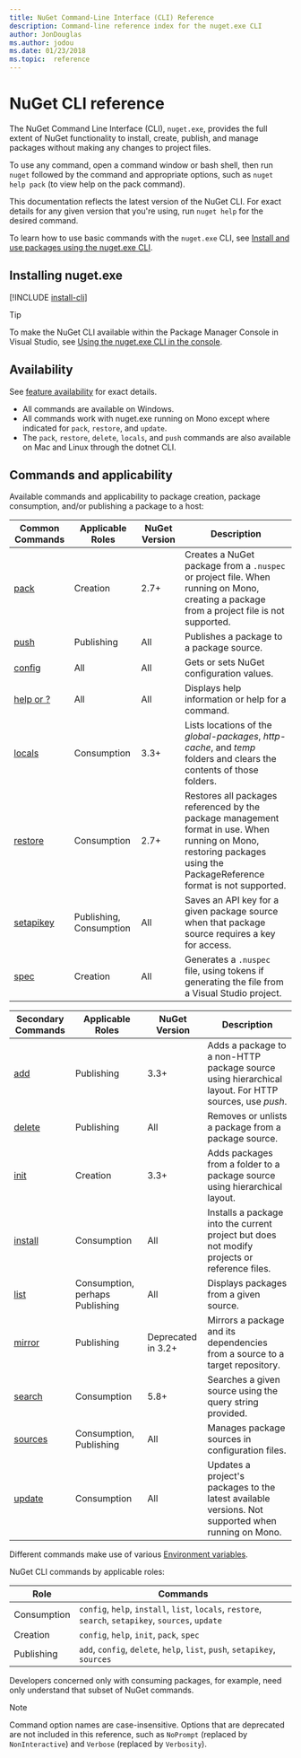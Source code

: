 ```yaml
---
title: NuGet Command-Line Interface (CLI) Reference
description: Command-line reference index for the nuget.exe CLI
author: JonDouglas
ms.author: jodou
ms.date: 01/23/2018
ms.topic:  reference
---
```


# NuGet CLI reference

The NuGet Command Line Interface (CLI), `nuget.exe`, provides the full extent of NuGet functionality to install, create, publish, and manage packages without making any changes to project files.

To use any command, open a command window or bash shell, then run `nuget` followed by the command and appropriate options, such as `nuget help pack` (to view help on the pack command).

This documentation reflects the latest version of the NuGet CLI. For exact details for any given version that you're using,  run `nuget help` for the desired command.

To learn how to use basic commands with the `nuget.exe` CLI, see [Install and use packages using the nuget.exe CLI](../consume-packages/install-use-packages-nuget-cli.md).

## Installing nuget.exe

[!INCLUDE [install-cli](../includes/install-cli.md)]

> [!Tip]
> To make the NuGet CLI available within the Package Manager Console in Visual Studio, see [Using the nuget.exe CLI in the console](../consume-packages/install-use-packages-powershell.md#use-the-nugetexe-cli-in-the-console).

## Availability

See [feature availability](../install-nuget-client-tools.md#feature-availability) for exact details.

- All commands are available on Windows.
- All commands work with nuget.exe running on Mono except where indicated for `pack`, `restore`, and `update`.
- The `pack`, `restore`, `delete`, `locals`, and `push` commands are also available on Mac and Linux through the dotnet CLI.

## Commands and applicability

Available commands and applicability to package creation, package consumption, and/or publishing a package to a host:

| Common Commands | Applicable Roles | NuGet Version | Description |
| --- | --- | --- | --- |
| [pack](cli-reference/cli-ref-pack.md) | Creation | 2.7+ | Creates a NuGet package from a `.nuspec` or project file. When running on Mono, creating a package from a project file is not supported. |
| [push](cli-reference/cli-ref-push.md) | Publishing | All | Publishes a package to a package source. |
| [config](cli-reference/cli-ref-config.md) | All | All | Gets or sets NuGet configuration values. |
| [help or ?](cli-reference/cli-ref-help.md) | All | All | Displays help information or help for a command. |
| [locals](cli-reference/cli-ref-locals.md) | Consumption | 3.3+ | Lists locations of the *global-packages*, *http-cache*, and *temp* folders and clears the contents of those folders. |
| [restore](cli-reference/cli-ref-restore.md) | Consumption | 2.7+ | Restores all packages referenced by the package management format in use. When running on Mono, restoring packages using the PackageReference format is not supported. |
| [setapikey](cli-reference/cli-ref-setapikey.md) | Publishing, Consumption | All | Saves an API key for a given package source when that package source requires a key for access. |
| [spec](cli-reference/cli-ref-spec.md) | Creation | All | Generates a `.nuspec` file, using tokens if generating the file from a Visual Studio project. |

| Secondary Commands | Applicable Roles | NuGet Version | Description |
| --- | --- | --- | --- |
| [add](cli-reference/cli-ref-add.md) | Publishing | 3.3+ | Adds a package to a non-HTTP package source using hierarchical layout. For HTTP sources, use *push*. |
| [delete](cli-reference/cli-ref-delete.md) | Publishing | All | Removes or unlists a package from a package source. |
| [init](cli-reference/cli-ref-init.md) | Creation | 3.3+ | Adds packages from a folder to a package source using hierarchical layout. |
| [install](cli-reference/cli-ref-install.md) | Consumption | All | Installs a package into the current project but does not modify projects or reference files. |
| [list](cli-reference/cli-ref-list.md) | Consumption, perhaps Publishing | All | Displays packages from a given source. |
| [mirror](cli-reference/cli-ref-mirror.md) | Publishing | Deprecated in 3.2+ | Mirrors a package and its dependencies from a source to a target repository. |
| [search](cli-reference/cli-ref-search.md) | Consumption | 5.8+ | Searches a given source using the query string provided. |
| [sources](cli-reference/cli-ref-sources.md) | Consumption, Publishing | All | Manages package sources in configuration files. |
| [update](cli-reference/cli-ref-update.md) | Consumption | All | Updates a project's packages to the latest available versions. Not supported when running on Mono. |

Different commands make use of various [Environment variables](cli-reference/cli-ref-environment-variables.md).

NuGet CLI commands by applicable roles:

| Role | Commands |
| --- | --- |
| Consumption | `config`, `help`, `install`, `list`, `locals`, `restore`, `search`, `setapikey`, `sources`, `update` |
| Creation | `config`, `help`, `init`, `pack`, `spec` |
| Publishing | `add`, `config`, `delete`, `help`, `list`, `push`, `setapikey`, `sources` |

Developers concerned only with consuming packages, for example, need only understand that subset of NuGet commands.

> [!Note]
> Command option names are case-insensitive. Options that are deprecated are not included in this reference, such as `NoPrompt` (replaced by `NonInteractive`) and `Verbose` (replaced by `Verbosity`).
